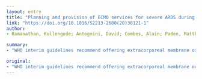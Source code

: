 ```yaml
---
layout: entry
title: "Planning and provision of ECMO services for severe ARDS during the COVID-19 pandemic and other outbreaks of emerging infectious diseases"
link: "https://doi.org/10.1016/S2213-2600(20)30121-1"
author:
- Ramanathan, Kollengode; Antognini, David; Combes, Alain; Paden, Matthew; Zakhary, Bishoy; Ogino, Mark; MacLaren, Graeme; Brodie, Daniel; Shekar, Kiran

summary:
- "WHO interim guidelines recommend offering extracorporeal membrane oxygenation (ECMO) to eligible patients with acute respiratory distress syndrome (ARDS) related to coronavirus disease 2019 (COVID-19) The number of patients with severe ARDS who do not benefit from conventional treatment may be successfully supported with venovenous ECMO. The need for the ECCO is relatively low and its use is mostly restricted to specialised centres globally. Careful planning, judicious resource allocation, and training of personnel to provide a comprehensive guidelines recommend providing extracorporal membrane oxygen. extracorponale oxygenation."

original:
- "WHO interim guidelines recommend offering extracorporeal membrane oxygenation (ECMO) to eligible patients with acute respiratory distress syndrome (ARDS) related to coronavirus disease 2019 (COVID-19). The number of patients with COVID-19 infection who might develop severe ARDS that is refractory to maximal medical management and require this level of support is currently unknown. Available evidence from similar patient populations suggests that carefully selected patients with severe ARDS who do not benefit from conventional treatment might be successfully supported with venovenous ECMO. The need for ECMO is relatively low and its use is mostly restricted to specialised centres globally. Providing complex therapies such as ECMO during outbreaks of emerging infectious diseases has unique challenges. Careful planning, judicious resource allocation, and training of personnel to provide complex therapeutic interventions while adhering to strict infection control measures are all crucial components of an ECMO action plan. ECMO can be initiated in specialist centres, or patients can receive ECMO during transportation from a centre that is not specialised for this procedure to an expert ECMO centre. Ensuring that systems enable safe and coordinated movement of critically ill patients, staff, and equipment is important to improve ECMO access. ECMO preparedness for the COVID-19 pandemic is important in view of the high transmission rate of the virus and respiratory-related mortality."
---
```


